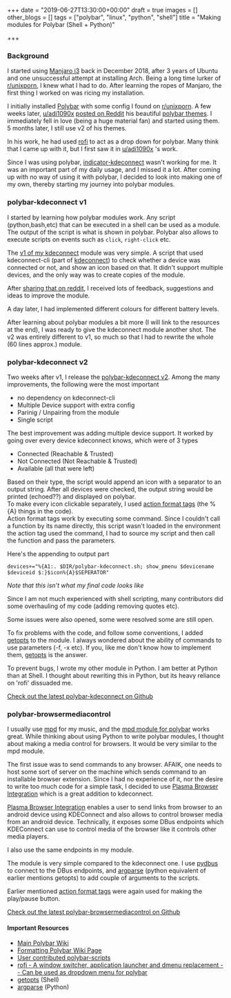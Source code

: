 +++
date = "2019-06-27T13:30:00+00:00"
draft = true
images = []
other_blogs = []
tags = ["polybar", "linux", "python", "shell"]
title = "Making modules for Polybar (Shell + Python)"

+++
### Background

I started using [Manjaro i3](https://manjaro.org/download/i3/ "Manjaro i3") back in December 2018, after 3 years of Ubuntu and one unsuccessful attempt at installing Arch. Being a long time lurker of [r/unixporn](https://reddit.com/unixporn "r/unixporn"), I knew what I had to do. After learning the ropes of Manjaro, the first thing I worked on was ricing my installation.

I initially installed [Polybar](https://github.com/polybar/polybar "Polybar") with some config I found on [r/unixporn](https://reddit.com/unixporn "r/unixporn"). A few weeks later, [u/adi1090x](https://reddit.com/user/adi1090x "u/adi1090x") [posted on Reddit](https://www.reddit.com/r/unixporn/comments/ac5ggg/oc_polybar_themes_with_19_material_accent_colors/) his beautiful [polybar themes](https://github.com/adi1090x/polybar-themes). I immediately fell in love (being a huge material fan) and started using them. 5 months later, I still use v2 of his themes.

In his work, he had used [rofi](https://github.com/davatorium/rofi) to act as a drop down for polybar. Many think that I came up with it, but I first saw it in [u/adi1090x](https://reddit.com/user/adi1090x "u/adi1090x") 's work.

Since I was using polybar, [indicator-kdeconnect](https://github.com/Bajoja/indicator-kdeconnect) wasn't working for me. It was an important part of my daily usage, and I missed it a lot. After coming up with no way of using it with polybar, I decided to look into making one of my own, thereby starting my journey into polybar modules.

### polybar-kdeconnect v1

I started by learning how polybar modules work. Any script (python,bash,etc) that can be executed in a shell can be used as a module. The output of the script is what is shown in polybar. Polybar also allows to execute scripts on events such as `click`, `right-click` etc.

The [v1 of my kdeconnect]() module was very simple. A script that used kdeconnect-cli (part of [kdeconnect]()) to check whether a device was connected or not, and show an icon based on that. It didn't support multiple devices, and the only way was to create copies of the module.

After [sharing that on reddit](https://www.reddit.com/r/unixporn/comments/ajz7km/oc_kdeconnect_module_for_polybar/), I received lots of feedback, suggestions and ideas to improve the module.

A day later, I had implemented different colours for different battery levels.

After learning about polybar modules a bit more (I will link to the resources at the end), I was ready to give the kdeconnect module another shot. The v2 was entirely different to v1, so much so that I had to rewrite the whole (60 lines approx.) module.

### polybar-kdeconnect v2

Two weeks after v1, I release the [polybar-kdeconnect v2](https://github.com/HackeSta/polybar-kdeconnect/tree/3e4e2df87b01b6f86773d0ab0e376c87f9b022f0). Among the many improvements, the following were the most important

* no dependency on kdeconnect-cli
* Multiple Device support with extra config
* Parinig / Unpairing from the module
* Single script

The best improvement was adding multiple device support. It worked by going over every device kdeconnect knows, which were of 3 types

* Connected (Reachable & Trusted)
* Not Connected (Not Reachable & Trusted)
* Available (all that were left)

Based on their type, the script would append an icon with a separator to an output string. After all devices were checked, the output string would be printed (echoed??) and displayed on polybar.  
To make every icon clickable separately, I used [action format tags]() (the %{A} things in the code).   
Action format tags work by executing some command. Since I couldn't call a function by its name directly, this script wasn't loaded in the environment the action tag used the command, I had to source my script and then call the function and pass the parameters.

Here's the appending to output part

    devices+="%{A1:. $DIR/polybar-kdeconnect.sh; show_pmenu $devicename $deviceid $:}$icon%{A}$SEPERATOR"

_Note that this isn't what my final code looks like_ 

Since I am not much experienced with shell scripting, many contributors did some overhauling of my code (adding removing quotes etc).

Some issues were also opened, some were resolved some are still open. 

To fix problems with the code, and follow some conventions, I added [getopts]() to the module. I always wondered about the ability of commands to use parameters (-f, -x etc). If you, like me don't know how to implement them, [getopts]() is the answer.

To prevent bugs, I wrote my other module in Python. I am better at Python than at Shell. I thought about rewriting this in Python, but its heavy reliance on 'rofi' dissuaded me.

[Check out the latest polybar-kdeconnect on Github](https://github.com/HackeSta/polybar-kdeconnect)

### polybar-browsermediacontrol

I usually use [mpd](https://www.musicpd.org/) for my music, and the [mpd module for polybar](https://github.com/polybar/polybar/wiki/Module:-mpd) works great. While thinking about using Python to write polybar modules, I thought about making a media control for browsers. It would be very similar to the mpd module.

The first issue was to send commands to any browser. AFAIK, one needs to host some sort of server on the machine which sends command to an installable browser extension. Since I had no experience of it, nor the desire to write too much code for a simple task, I decided to use [Plasma Browser Integration](https://community.kde.org/Plasma/Browser_Integration) which is a great addition to kdeconnect.

[Plasma Browser Integration](https://community.kde.org/Plasma/Browser_Integration) enables a user to send links from browser to an android device using KDEConnect and also allows to control browser media from an android device. Technically, it exposes some DBus endpoints which KDEConnect can use to control media of the browser like it controls other media players.

I also use the same endpoints in my module.

The module is very simple compared to the kdeconnect one. I use [pydbus](https://github.com/LEW21/pydbus) to connect to the DBus endpoints, and [argparse](https://docs.python.org/3/library/argparse.html) (python equivalent of earlier mentions getopts) to add couple of arguments to the scripts.

Earlier mentioned  [action format tags]() were again used for making the play/pause button.

[Check out the latest polybar-browsermediacontrol on Github](https://github.com/HackeSta/polybar-browsermediacontrol)

#### Important Resources

* [Main Polybar Wiki](https://github.com/polybar/polybar/wiki)
* [Formatting Polybar Wiki Page](https://github.com/polybar/polybar/wiki/Formatting)
* [User contributed polybar-scripts](https://github.com/polybar/polybar-scripts)
* [rofi - A window switcher, application launcher and dmenu replacement -- Can be used as dropdown menu for polybar](https://github.com/davatorium/rofi)
* [getopts](https://www.mkssoftware.com/docs/man1/getopts.1.asp)  (Shell)
* [argparse](https://docs.python.org/3/library/argparse.html) (Python)